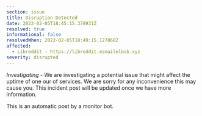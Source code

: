```yaml
---
section: issue
title: Disruption Detected
date: 2022-02-05T18:45:15.378931Z
resolved: true
informational: false
resolvedWhen: 2022-02-05T18:49:15.127868Z
affected:
  - Libreddit - https://libreddit.esmailelbob.xyz
severity: disrupted
---
```

*Investigating* - We are investigating a potential issue that might affect the uptime of one our of services. We are sorry for any inconvenience this may cause you. This incident post will be updated once we have more information.

This is an automatic post by a monitor bot.
        